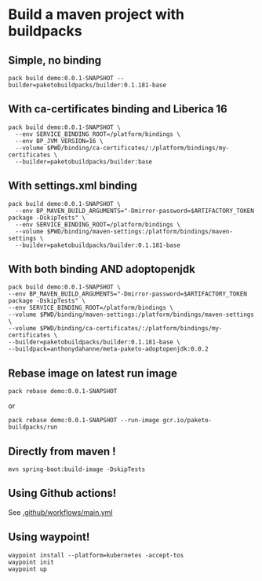 # Build a maven project with buildpacks

## Simple, no binding

    pack build demo:0.0.1-SNAPSHOT --builder=paketobuildpacks/builder:0.1.181-base

## With ca-certificates binding and Liberica 16

```shell
pack build demo:0.0.1-SNAPSHOT \
  --env SERVICE_BINDING_ROOT=/platform/bindings \
  --env BP_JVM_VERSION=16 \
  --volume $PWD/binding/ca-certificates/:/platform/bindings/my-certificates \
  --builder=paketobuildpacks/builder:base
```


## With settings.xml binding

```shell
pack build demo:0.0.1-SNAPSHOT \
  --env BP_MAVEN_BUILD_ARGUMENTS="-Dmirror-password=$ARTIFACTORY_TOKEN package -DskipTests" \
  --env SERVICE_BINDING_ROOT=/platform/bindings \
  --volume $PWD/binding/maven-settings:/platform/bindings/maven-settings \
  --builder=paketobuildpacks/builder:0.1.181-base
```

## With both binding AND adoptopenjdk

```shell
pack build demo:0.0.1-SNAPSHOT \
--env BP_MAVEN_BUILD_ARGUMENTS="-Dmirror-password=$ARTIFACTORY_TOKEN package -DskipTests" \
--env SERVICE_BINDING_ROOT=/platform/bindings \
--volume $PWD/binding/maven-settings:/platform/bindings/maven-settings \
--volume $PWD/binding/ca-certificates/:/platform/bindings/my-certificates \
--builder=paketobuildpacks/builder:0.1.181-base \
--buildpack=anthonydahanne/meta-paketo-adoptopenjdk:0.0.2
```

## Rebase image on latest run image

    pack rebase demo:0.0.1-SNAPSHOT

or

    pack rebase demo:0.0.1-SNAPSHOT --run-image gcr.io/paketo-buildpacks/run

## Directly from maven !

    mvn spring-boot:build-image -DskipTests

## Using Github actions!

See [.github/workflows/main.yml](.github/workflows/main.yml)

## Using waypoint!

    waypoint install --platform=kubernetes -accept-tos
    waypoint init
    waypoint up
